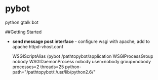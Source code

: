 pybot
=====

python gtalk bot

##Getting Started
* **send message post interface** - configure wsgi with apache, add to apache httpd-vhost.conf

    WSGIScriptAlias /pybot /pathtopybot/application
    WSGIProcessGroup nobody
    WSGIDaemonProcess nobody user=nobody group=nobody processes=2 threads=25 python-path="/pathtopybot/:/usr/lib/python2.6/"
